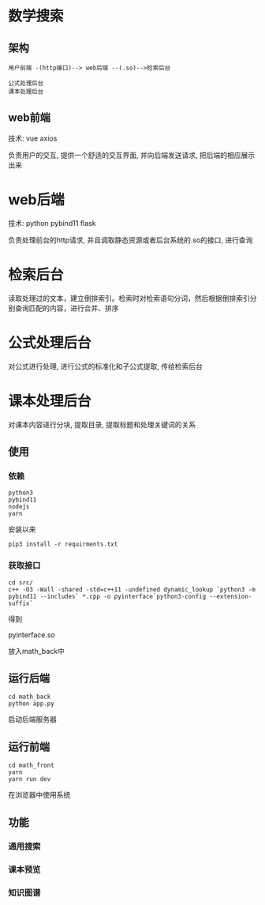 # 数学搜索

## 架构
```
用户前端 -(http接口)--> web后端 --(.so)-->检索后台
```

```
公式处理后台
课本处理后台
```
## web前端

技术: vue axios

负责用户的交互, 提供一个舒适的交互界面, 并向后端发送请求, 把后端的相应展示出来

# web后端

技术: python pybind11  flask

负责处理前台的http请求, 并且调取静态资源或者后台系统的.so的接口, 进行查询

# 检索后台

读取处理过的文本，建立倒排索引。检索时对检索语句分词，然后根据倒排索引分别查询匹配的内容，进行合并、排序

# 公式处理后台

对公式进行处理, 进行公式的标准化和子公式提取, 传给检索后台

# 课本处理后台

对课本内容进行分块, 提取目录, 提取标题和处理关键词的关系


## 使用

### 依赖

```
python3
pybind11
nodejs
yarn
```

安装以来

```
pip3 install -r requirments.txt 
```

### 获取接口
```
cd src/
c++ -O3 -Wall -shared -std=c++11 -undefined dynamic_lookup `python3 -m pybind11 --includes` *.cpp -o pyinterface`python3-config --extension-suffix`
```

得到

pyinterface.so

放入math_back中

## 运行后端

```
cd math_back
python app.py
```
启动后端服务器

## 运行前端

```
cd math_front
yarn
yarn run dev
```

在浏览器中使用系统

## 功能

### 通用搜索

### 课本预览

### 知识图谱